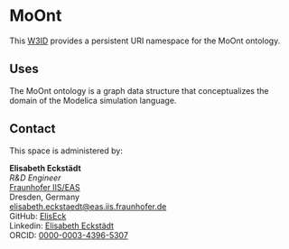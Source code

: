 # MoOnt

This [W3ID](https://w3id.org) provides a persistent URI namespace for the MoOnt ontology.

## Uses

The MoOnt ontology is a graph data structure that conceptualizes the domain of the Modelica simulation language.

## Contact

This space is administered by:

**Elisabeth Eckstädt**  
_R&D Engineer_  
[Fraunhofer IIS/EAS](hhttps://www.eas.iis.fraunhofer.de/)  
Dresden, Germany  
<elisabeth.eckstaedt@eas.iis.fraunhofer.de>  
GitHub: [ElisEck](https://github.com/ElisEck)  
Linkedin: [Elisabeth Eckstädt](https://www.linkedin.com/in/elisabeth-eckst%C3%A4dt-18689115a)  
ORCID: [0000-0003-4396-5307](https://orcid.org/0000-0003-4396-5307)

